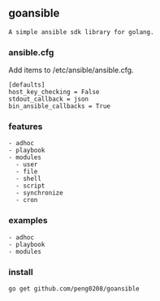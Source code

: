 ## goansible
```
A simple ansible sdk library for golang.
```

### ansible.cfg
Add items to /etc/ansible/ansible.cfg.
```
[defaults]
host_key_checking = False
stdout_callback = json
bin_ansible_callbacks = True
```

### features
```
- adhoc
- playbook
- modules
  - user
  - file
  - shell
  - script
  - synchronize
  - cron
```

### examples
```
- adhoc
- playbook
- modules
```

### install
```bazaar
go get github.com/peng0208/goansible
```
